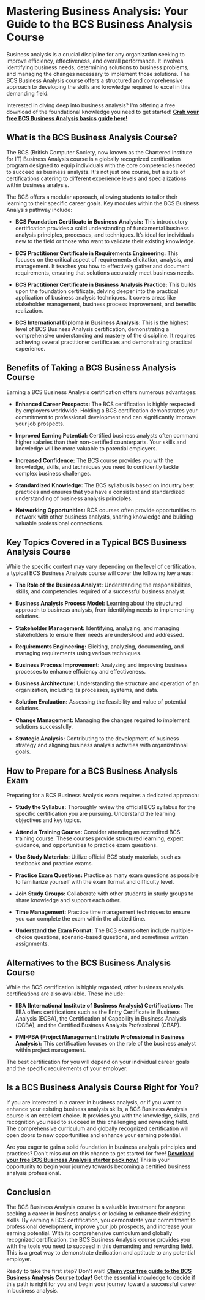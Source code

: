 # Mastering Business Analysis: Your Guide to the BCS Business Analysis Course

Business analysis is a crucial discipline for any organization seeking to improve efficiency, effectiveness, and overall performance. It involves identifying business needs, determining solutions to business problems, and managing the changes necessary to implement those solutions. The BCS Business Analysis course offers a structured and comprehensive approach to developing the skills and knowledge required to excel in this demanding field.

Interested in diving deep into business analysis? I'm offering a free download of the foundational knowledge you need to get started!  **[Grab your free BCS Business Analysis basics guide here!](https://udemywork.com/bcs-business-analysis-course)**

## What is the BCS Business Analysis Course?

The BCS (British Computer Society, now known as the Chartered Institute for IT) Business Analysis course is a globally recognized certification program designed to equip individuals with the core competencies needed to succeed as business analysts. It's not just one course, but a suite of certifications catering to different experience levels and specializations within business analysis.

The BCS offers a modular approach, allowing students to tailor their learning to their specific career goals.  Key modules within the BCS Business Analysis pathway include:

*   **BCS Foundation Certificate in Business Analysis:** This introductory certification provides a solid understanding of fundamental business analysis principles, processes, and techniques. It’s ideal for individuals new to the field or those who want to validate their existing knowledge.

*   **BCS Practitioner Certificate in Requirements Engineering:**  This focuses on the critical aspect of requirements elicitation, analysis, and management. It teaches you how to effectively gather and document requirements, ensuring that solutions accurately meet business needs.

*   **BCS Practitioner Certificate in Business Analysis Practice:** This builds upon the foundation certificate, delving deeper into the practical application of business analysis techniques. It covers areas like stakeholder management, business process improvement, and benefits realization.

*   **BCS International Diploma in Business Analysis:** This is the highest level of BCS Business Analysis certification, demonstrating a comprehensive understanding and mastery of the discipline. It requires achieving several practitioner certificates and demonstrating practical experience.

## Benefits of Taking a BCS Business Analysis Course

Earning a BCS Business Analysis certification offers numerous advantages:

*   **Enhanced Career Prospects:** The BCS certification is highly respected by employers worldwide. Holding a BCS certification demonstrates your commitment to professional development and can significantly improve your job prospects.

*   **Improved Earning Potential:**  Certified business analysts often command higher salaries than their non-certified counterparts. Your skills and knowledge will be more valuable to potential employers.

*   **Increased Confidence:**  The BCS course provides you with the knowledge, skills, and techniques you need to confidently tackle complex business challenges.

*   **Standardized Knowledge:**  The BCS syllabus is based on industry best practices and ensures that you have a consistent and standardized understanding of business analysis principles.

*   **Networking Opportunities:**  BCS courses often provide opportunities to network with other business analysts, sharing knowledge and building valuable professional connections.

## Key Topics Covered in a Typical BCS Business Analysis Course

While the specific content may vary depending on the level of certification, a typical BCS Business Analysis course will cover the following key areas:

*   **The Role of the Business Analyst:**  Understanding the responsibilities, skills, and competencies required of a successful business analyst.

*   **Business Analysis Process Model:**  Learning about the structured approach to business analysis, from identifying needs to implementing solutions.

*   **Stakeholder Management:**  Identifying, analyzing, and managing stakeholders to ensure their needs are understood and addressed.

*   **Requirements Engineering:**  Eliciting, analyzing, documenting, and managing requirements using various techniques.

*   **Business Process Improvement:**  Analyzing and improving business processes to enhance efficiency and effectiveness.

*   **Business Architecture:**  Understanding the structure and operation of an organization, including its processes, systems, and data.

*   **Solution Evaluation:**  Assessing the feasibility and value of potential solutions.

*   **Change Management:**  Managing the changes required to implement solutions successfully.

*   **Strategic Analysis:**  Contributing to the development of business strategy and aligning business analysis activities with organizational goals.

## How to Prepare for a BCS Business Analysis Exam

Preparing for a BCS Business Analysis exam requires a dedicated approach:

*   **Study the Syllabus:**  Thoroughly review the official BCS syllabus for the specific certification you are pursuing.  Understand the learning objectives and key topics.

*   **Attend a Training Course:**  Consider attending an accredited BCS training course. These courses provide structured learning, expert guidance, and opportunities to practice exam questions.

*   **Use Study Materials:**  Utilize official BCS study materials, such as textbooks and practice exams.

*   **Practice Exam Questions:**  Practice as many exam questions as possible to familiarize yourself with the exam format and difficulty level.

*   **Join Study Groups:**  Collaborate with other students in study groups to share knowledge and support each other.

*   **Time Management:**  Practice time management techniques to ensure you can complete the exam within the allotted time.

*   **Understand the Exam Format:** The BCS exams often include multiple-choice questions, scenario-based questions, and sometimes written assignments.

## Alternatives to the BCS Business Analysis Course

While the BCS certification is highly regarded, other business analysis certifications are also available. These include:

*   **IIBA (International Institute of Business Analysis) Certifications:**  The IIBA offers certifications such as the Entry Certificate in Business Analysis (ECBA), the Certification of Capability in Business Analysis (CCBA), and the Certified Business Analysis Professional (CBAP).

*   **PMI-PBA (Project Management Institute Professional in Business Analysis):**  This certification focuses on the role of the business analyst within project management.

The best certification for you will depend on your individual career goals and the specific requirements of your employer.

## Is a BCS Business Analysis Course Right for You?

If you are interested in a career in business analysis, or if you want to enhance your existing business analysis skills, a BCS Business Analysis course is an excellent choice. It provides you with the knowledge, skills, and recognition you need to succeed in this challenging and rewarding field.  The comprehensive curriculum and globally recognized certification will open doors to new opportunities and enhance your earning potential.

Are you eager to gain a solid foundation in business analysis principles and practices? Don't miss out on this chance to get started for free! **[Download your free BCS Business Analysis starter pack now!](https://udemywork.com/bcs-business-analysis-course)** This is your opportunity to begin your journey towards becoming a certified business analysis professional.

## Conclusion

The BCS Business Analysis course is a valuable investment for anyone seeking a career in business analysis or looking to enhance their existing skills. By earning a BCS certification, you demonstrate your commitment to professional development, improve your job prospects, and increase your earning potential. With its comprehensive curriculum and globally recognized certification, the BCS Business Analysis course provides you with the tools you need to succeed in this demanding and rewarding field. This is a great way to demonstrate dedication and aptitude to any potential employer.

Ready to take the first step?  Don't wait! **[Claim your free guide to the BCS Business Analysis Course today!](https://udemywork.com/bcs-business-analysis-course)** Get the essential knowledge to decide if this path is right for you and begin your journey toward a successful career in business analysis.
